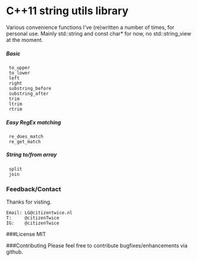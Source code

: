 # C++11 string utils library
Various convenience functions I've (re)written a number of times, for personal use. Mainly std::string and const char* for now, no std::string_view at the moment.

##### Basic
```
 to_upper
 to_lower
 left
 right
 substring_before
 substring_after
 trim
 ltrim
 rtrim
```

##### Easy RegEx matching
```
 re_does_match
 re_get_match
```
 
##### String to/from array
```
 split
 join
```
 
### Feedback/Contact
Thanks for visting.
```
Email: LG@citizentwice.nl
T:     @citizenTwice
IG:    @citizenTwice
```

###License
MIT

###Contributing
Please feel free to contribute bugfixes/enhancements via github.
